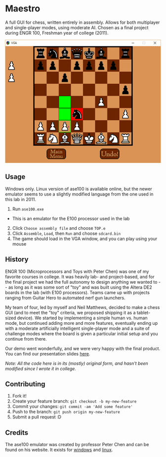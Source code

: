 # Maestro

A full GUI for chess, written entirely in assembly. Allows for both multiplayer and single-player modes, using moderate AI. Chosen as a final project during ENGR 100, Freshman year of college (2011).

![Screenshot of single-player AI mode](/screenshots/ai-mode-2.png "Screenshot of single-player AI mode")

## Usage

Windows only. Linux version of ase100 is available online, but the newer emulator seems to use a slightly modified language from the one used in this lab in 2011.

1. Run `ase100.exe`
  - This is an emulator for the E100 processor used in the lab
2. Click `Choose assembly file` and choose `TOP.e`
3. Click `Assemble`, `Load`, then `Run` and choose `sdcard.bin`
4. The game should load in the VGA window, and you can play using your mouse

## History

ENGR 100 (Microprocessors and Toys with Peter Chen) was one of my favorite courses in college. It was heavily lab- and project-based, and for the final project we had the full autonomy to design anything we wanted to -- as long as it was some sort of "toy" and was built using the Altera DE2 boards in the lab (with E100 processors). Teams came up with projects ranging from Guitar Hero to automated nerf gun launchers.

My team of four, led by myself and Neil Matthews, decided to make a chess GUI (and to meet the "toy" criteria, we proposed shipping it as a tablet-sized device). We started by implementing a simple human vs. human mode, but continued adding more and more features, eventually ending up with a moderate artificially intelligent single-player mode and a suite of challenge modes where the board is given a particular initial setup and you continue from there.

Our demo went wonderfully, and we were very happy with the final product. You can find our presentation slides [here](/Maestro%20Presentation.pdf).

*Note:
All the code here is in its (mostly) original form, and hasn't been modified since I wrote it in college.*

## Contributing

1. Fork it!
2. Create your feature branch: `git checkout -b my-new-feature`
3. Commit your changes: `git commit -am 'Add some feature'`
4. Push to the branch: `git push origin my-new-feature`
5. Submit a pull request :D

## Credits

The ase100 emulator was created by professor Peter Chen and can be found on his website. It exists for [windows](https://web.eecs.umich.edu/~pmchen/engr100/ase100_windows/) and [linux](https://web.eecs.umich.edu/~pmchen/engr100/ase100_linux/).
